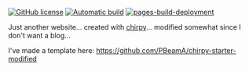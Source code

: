 

[![GitHub license](https://img.shields.io/github/license/PBeamA/PBeamA.github.io)](https://github.com/PBeamA/pbeama.github.io)
[![Automatic build](https://github.com/PBeamA/pbeama.github.io/actions/workflows/pages-deploy.yml/badge.svg)](https://github.com/PBeamA/pbeama.github.io/actions/workflows/pages-deploy.yml)
[![pages-build-deployment](https://github.com/PBeamA/pbeama.github.io/actions/workflows/pages/pages-build-deployment/badge.svg)](https://github.com/PBeamA/pbeama.github.io/actions/workflows/pages/pages-build-deployment)



Just another website... created with [chirpy](https://github.com/cotes2020/jekyll-theme-chirpy/)... modified somewhat since I don't want a blog...

I've made a template here: https://github.com/PBeamA/chirpy-starter-modified
